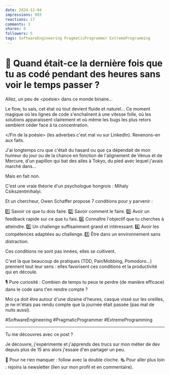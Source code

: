 ```yaml
---
date: 2024-12-04
impressions: 993
reactions: 17
comments: 3
shares: 0
followers: 5
tags: SoftwareEngineering PragmaticProgrammer ExtremeProgramming
---
```


# 🌊 Quand était-ce la dernière fois que tu as codé pendant des heures sans voir le temps passer ?

Allez, un peu de <poésie> dans ce monde binaire...

Le flow, tu sais, cet état où tout devient fluide et naturel... Ce moment magique où les lignes de code s'enchaînent à une vitesse folle, où les solutions apparaissent clairement et où même les bugs les plus retors semblent céder face à ta concentration.

</Fin de la poésie> (les adverbes c'est mal vu sur LinkedIn). Revenons-en aux faits.

J'ai longtemps cru que c'était du hasard ou que ça dépendait de mon humeur du jour ou de la chance en fonction de l'alignement de Vénus et de Mercure, d'un papillon qui bat des ailes à Tokyo, du pied avec lequel j'avais marché dans...

Mais en fait non.

C'est une vraie théorie d'un psychologue hongrois : Mihaly Csikszentmihalyi.

Et un chercheur, Owen Schaffer propose 7 conditions pour y parvenir :

1️⃣ Savoir ce que tu dois faire.
2️⃣ Savoir comment le faire.
3️⃣ Avoir un feedback rapide sur ce que tu fais.
4️⃣ Connaître l'objectif que tu cherches à atteindre.
5️⃣ Un challenge suffisamment grand et intéressant.
6️⃣ Avoir les compétences adaptées au challenge.
7️⃣ Être dans un environnement sans distraction.

Ces conditions ne sont pas innées, elles se cultivent.

C'est là que beaucoup de pratiques (TDD, Pair/Mobbing, Pomodoro...) prennent tout leur sens : elles favorisent ces conditions et la productivité qui en découle.

🎙️ Pure curiosité : Combien de temps tu peux te perdre (de manière efficace) dans le code sans t'en rendre compte ?

Moi ça doit être autour d'une dizaine d'heures, casque vissé sur les oreilles, je ne m'étais pas rendu compte que la journée était passée (pas mal de nuits aussi).

#SoftwareEngineering #PragmaticProgrammer #ExtremeProgramming

---

Tu me découvres avec ce post ?

Je découvre, j'expérimente et j'apprends des trucs sur mon métier de dev depuis plus de 15 ans alors j'essaie d'en partager un peu.

🔔 Pour ne rien manquer : follow avec la double cloche.
🗞️ Pour aller plus loin : rejoins la newsletter (lien sur mon profil et en commentaire).
